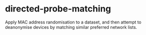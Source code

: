 # directed-probe-matching
Apply MAC address randomisation to a dataset, and then attempt to deanonymise devices by matching similar preferred network lists.
